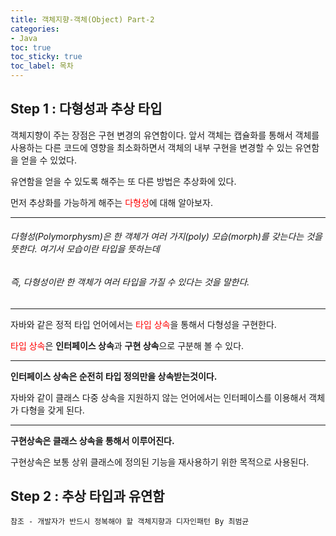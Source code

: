 ```yaml
---
title: 객체지향-객체(Object) Part-2
categories:
- Java
toc: true
toc_sticky: true
toc_label: 목차
---
```




## Step 1 : 다형성과 추상 타입

객체지향이 주는 장점은 구현 변경의 유연함이다.  앞서 객체는 캡슐화를 통해서 객체를 사용하는 다른 코드에 영향을 최소화하면서 객체의 내부 구현을 변경할 수 있는 유연함을 얻을 수 있었다. 

유연함을 얻을 수 있도록 해주는 또 다른  방법은 추상화에 있다.

먼저 추상화를 가능하게 해주는 <span style="color:red;">다형성</span>에 대해 알아보자.

<hr>

###### 다형성(Polymorphysm)은 한 객체가 여러 가지(poly) 모습(morph)를 갖는다는 것을 뜻한다. 여기서 모습이란 타입을 뜻하는데 

###### 즉, 다형성이란 한 객체가 여러 타입을 가질 수 있다는 것을 말한다.

<hr>

자바와 같은 정적 타입 언어에서는 <span style="color:red;">타입 상속</span>을 통해서 다형성을 구현한다.

<span style="color:red;">타입 상속</span>은 **인터페이스 상속**과 **구현 상속**으로 구분해 볼 수 있다. 

<hr>

**인터페이스 상속은 순전히 타입 정의만을 상속받는것이다.**

자바와 같이 클래스 다중 상속을 지원하지 않는 언어에서는 인터페이스를 이용해서 객체가 다형을 갖게 된다.

<hr>

**구현상속은 클래스 상속을 통해서 이루어진다.**

구현상속은 보통 상위 클래스에 정의된 기능을 재사용하기 위한 목적으로 사용된다.



## Step 2 : 추상 타입과 유연함



```
참조 - 개발자가 반드시 정복해야 할 객체지향과 디자인패턴 By 최범균
```

